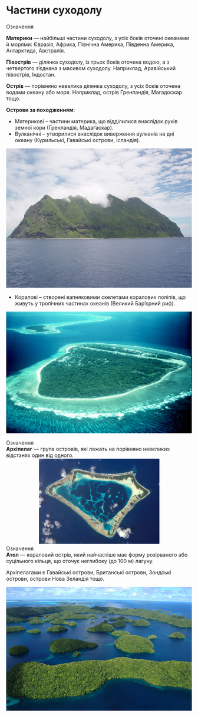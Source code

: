 Частини суходолу
================
<div class="eoz-wrap">
<span class="eoz">Означення</span>
<div class="eoz-text">
<p><b>Материки</b> — найбiльшi частини суходолу, з усiх бокiв оточенi океанами й морями: Євразiя, Африка, Пiвнiчна Америка, Пiвденна Америка, Антарктида, Австралiя.</p>
<p><b>Пiвострiв</b> — дiлянка суходолу, iз трьох бокiв оточена водою, а з четвертого з’єднана з масивом суходолу. Наприклад, Аравiйський пiвострiв, Iндостан.</p>
<b>Острiв</b> — порiвняно невелика дiлянка суходолу, з усiх бокiв оточена водами океану або моря. Наприклад, острiв Гренландiя, Магадоскар тощо.
</div>
</div>

**Острови за походженням:**
<ul>
<li><span class="p1">Материкові</span> – частини материка, що відділилися внаслідок рухів земної кори (Ґренландія, Мадаґаскар).</li>
<li><span class="p1">Вулканічні</span> – утворилися внаслідок виверження вулканів на дні океану (Курильські, Гавайські острови, Ісландія).</li>
</ul>

![image](3-3.jpg)

<ul>
<li><span class="p1">Коралові</span> – створені вапняковими скелетами коралових поліпів, що живуть у тропічних частинах океанів (Великий Бар’єрний риф).</li>
</ul>

![image](3-4.jpg)

<div class="eoz-wrap">
<span class="eoz">Означення</span>
<div class="eoz-text">
<b>Архiпелаг</b> — група островiв, якi лежать на порiвняно невеликих вiдстанях один вiд одного.
</div>
</div>

<div align="center">
<img src="3-5.png">
</div>

<div class="eoz-wrap">
<span class="eoz">Означення</span>
<div class="eoz-text">
<b>Атол</b> — кораловий острiв, який найчастiше має форму розiрваного або суцiльного кiльця, що оточує неглибоку (до 100 м) лагуну.
</div>
</div>

Архіпелагами є Гавайські острови, Британські острови, Зондські острови,
острови Нова Зеландія тощо.

![image](archipelago.jpg)
